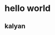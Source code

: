 <!DOCTYPE html>
<html>
<body background="om 1.jpg">
<h1>hello world</h1>
<h2>kalyan</h2>
</body>
</html>

